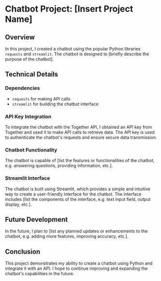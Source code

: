 **Chatbot Project: [Insert Project Name]**
================================================

**Overview**
------------

In this project, I created a chatbot using the popular Python libraries `requests` and `streamlit`. The chatbot is designed to [briefly describe the purpose of the chatbot].

**Technical Details**
--------------------

### Dependencies

* `requests` for making API calls
* `streamlit` for building the chatbot interface

### API Key Integration

To integrate the chatbot with the Together API, I obtained an API key from Together and used it to make API calls to retrieve data. The API key is used to authenticate the chatbot's requests and ensure secure data transmission.

### Chatbot Functionality

The chatbot is capable of [list the features or functionalities of the chatbot, e.g. answering questions, providing information, etc.].

### Streamlit Interface

The chatbot is built using Streamlit, which provides a simple and intuitive way to create a user-friendly interface for the chatbot. The interface includes [list the components of the interface, e.g. text input field, output display, etc.].

**Future Development**
--------------------

In the future, I plan to [list any planned updates or enhancements to the chatbot, e.g. adding more features, improving accuracy, etc.].

**Conclusion**
--------------

This project demonstrates my ability to create a chatbot using Python and integrate it with an API. I hope to continue improving and expanding the chatbot's capabilities in the future.
